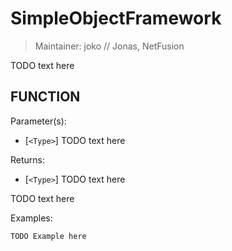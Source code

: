 # SimpleObjectFramework

> Maintainer: joko // Jonas, NetFusion

TODO text here


## FUNCTION

Parameter(s):
* [`<Type>`] TODO text here

Returns:
* [`<Type>`] TODO text here

TODO text here

Examples:

```sqf
TODO Example here
```

[`<Control>`]: https://community.bistudio.com/wiki/Control
[`<Anything>`]: https://community.bistudio.com/wiki/Anything
[`<Config>`]: https://community.bistudio.com/wiki/Config
[`<Object>`]: https://community.bistudio.com/wiki/Object
[`<String>`]: https://community.bistudio.com/wiki/String
[`<Number>`]: https://community.bistudio.com/wiki/Number
[`<Array>`]: https://community.bistudio.com/wiki/Array
[`<Position>`]: https://community.bistudio.com/wiki/Position
[`<Color>`]: https://community.bistudio.com/wiki/Color
[`<Boolean>`]: https://community.bistudio.com/wiki/Boolean
[`<Code>`]: https://community.bistudio.com/wiki/Code
[`<Group>`]: https://community.bistudio.com/wiki/Group
